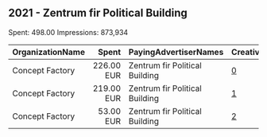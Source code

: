 ## 2021 - Zentrum fir Political Building 
Spent: 498.00
Impressions: 873,934

|OrganizationName|Spent|PayingAdvertiserNames|CreativeUrls|Impressions|Genders|AgeBrackets|CountryCodes|BillingAddresses|CandidateBallotInformation|
|:---|---:|:---|:---|---:|:---|:---|:---|:---|:---|
|Concept Factory|226.00 EUR|Zentrum fir Political Building|[0](https://www.snap.com/political-ads/asset/3c61e7626de40ac8aedc81f840ac58bc17b30325a35c4eda0e56fe6e479ad3a8?mediaType=mp4)|395,067||23-|luxembourg|"21 rue de Pont-Rémy,Luxembourg,2423,LU"||
|Concept Factory|219.00 EUR|Zentrum fir Political Building|[1](https://www.snap.com/political-ads/asset/5b3edd2124d208bbee6c6b47554c4ef44b82db922d15f482573d20e15d2cf22c?mediaType=mp4)|382,825||23-|luxembourg|"21 rue de Pont-Rémy,Luxembourg,2423,LU"||
|Concept Factory|53.00 EUR|Zentrum fir Political Building|[2](https://www.snap.com/political-ads/asset/7b572f59db27b73079d1a4f7f95065d6f3517278c7d8b9e243e0712c013e7fa0?mediaType=mp4)|96,042||23-|luxembourg|"21 rue de Pont-Rémy,Luxembourg,2423,LU"||
